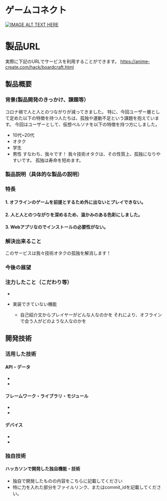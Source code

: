 # ゲームコネクト

[![IMAGE ALT TEXT HERE](https://jphacks.com/wp-content/uploads/2024/07/JPHACKS2024_ogp.jpg)](https://www.youtube.com/watch?v=DZXUkEj-CSI)

# 製品URL
実際に下記のURLでサービスを利用することができます。 
https://anime-create.com/hack/boardcraft.html


## 製品概要
### 背景(製品開発のきっかけ、課題等）

コロナ禍で人と人とのつながりが減ってきました。
特に、今回ユーザー層として定めた以下の特徴を持つ人たちは、孤独や運動不足という課題を抱えています。
今回はユーザーとして、仮想ペルソナを以下の特徴を持つ方にしました。
- 10代~20代
- オタク
- 学生
- 男性
すなわち、我々です！
我々技術オタクは、その性質上、孤独になりやすいです。
孤独は寿命を短めます。
<!-- 解決策として、我々や我々以外の技術オタクたちが、より活発に交流を深められるサービスを作りました。 -->

### 製品説明（具体的な製品の説明）

<!-- ここは岡崎さんに説明してもらう。もしくはヒアリングをしながら書き起こす -->

### 特長
#### 1. オフラインのゲームを前提とするため外に出ないとプレイできない。
#### 2. 人と人とのつながりを深めるため、温かみのある色彩にしました。
#### 3. Webアプリなのでインストールの必要性がない。

### 解決出来ること

このサービスは我々技術オタクの孤独を解消します！

### 今後の展望
### 注力したこと（こだわり等）


- <!-- この部分岡崎さんに、ヒアリングしつつ書く  -->

- 実装できていない機能
    - 自己紹介文からプレイヤーがどんな人なのかを
        それにより、オフラインで会う人がどのような人なのかを

## 開発技術
### 活用した技術
#### API・データ
* 
* 

#### フレームワーク・ライブラリ・モジュール
* 
* 

#### デバイス
* 
* 

### 独自技術
#### ハッカソンで開発した独自機能・技術
* 独自で開発したものの内容をこちらに記載してください
* 特に力を入れた部分をファイルリンク、またはcommit_idを記載してください。
